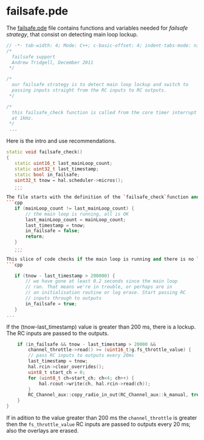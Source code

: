 # failsafe.pde


The [failsafe.pde](https://github.com/BeaglePilot/ardupilot/blob/master/APMrover2/failsafe.pde) file contains functions and variables needed for *failsafe strategy*, that consist on detecting main loop lockup.


```cpp
// -*- tab-width: 4; Mode: C++; c-basic-offset: 4; indent-tabs-mode: nil -*-
/*
  failsafe support
  Andrew Tridgell, December 2011
 */

/*
  our failsafe strategy is to detect main loop lockup and switch to
  passing inputs straight from the RC inputs to RC outputs.
 */

/*
  this failsafe_check function is called from the core timer interrupt
  at 1kHz.
 */
 ...
 ```
 Here is the intro and use recommendations.
 ```cpp
 static void failsafe_check()
{
    static uint16_t last_mainLoop_count;
    static uint32_t last_timestamp;
    static bool in_failsafe;
    uint32_t tnow = hal.scheduler->micros();
    ...
    ```
The file starts with the definition of the `failsafe_check`function and the definition of some internal variables of these function.
```cpp
    if (mainLoop_count != last_mainLoop_count) {
        // the main loop is running, all is OK
        last_mainLoop_count = mainLoop_count;
        last_timestamp = tnow;
        in_failsafe = false;
        return;
    }
    ...
    ```
This slice of code checks if the main loop is running and there is no lockup.
```cpp

    if (tnow - last_timestamp > 200000) {
        // we have gone at least 0.2 seconds since the main loop
        // ran. That means we're in trouble, or perhaps are in
        // an initialisation routine or log erase. Start passing RC
        // inputs through to outputs
        in_failsafe = true;
    }
...
```
If the (tnow-last_timestamp) value is greater than 200 ms, there is a lockup. The RC inputs are passed to the outputs.
```cpp
    if (in_failsafe && tnow - last_timestamp > 20000 &&
        channel_throttle->read() >= (uint16_t)g.fs_throttle_value) {
        // pass RC inputs to outputs every 20ms
        last_timestamp = tnow;
        hal.rcin->clear_overrides();
        uint8_t start_ch = 0;
        for (uint8_t ch=start_ch; ch<4; ch++) {
            hal.rcout->write(ch, hal.rcin->read(ch));
        }
        RC_Channel_aux::copy_radio_in_out(RC_Channel_aux::k_manual, true);
    }
}

```
If in adition to the value greater than 200 ms the `channel_throttle` is greater then the `fs_throttle_value` RC inputs are passed to outputs every 20 ms; also the overlays are erased.
